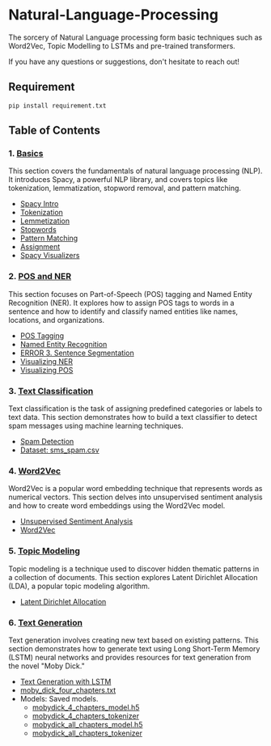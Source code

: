 # Natural-Language-Processing
The sorcery of Natural Language processing form basic techniques such as Word2Vec, Topic Modelling to LSTMs and pre-trained transformers.

If you have any questions or suggestions, don't hesitate to reach out!

## Requirement

```
pip install requirement.txt
```

## Table of Contents

### 1. [Basics](#basics)

This section covers the fundamentals of natural language processing (NLP). It introduces Spacy, a powerful NLP library, and covers topics like tokenization, lemmatization, stopword removal, and pattern matching.

   - [Spacy Intro](1.%20Basics/1.%20Spacy%20Intro.ipynb)
   - [Tokenization](1.%20Basics/2.%20Tokenization.ipynb)
   - [Lemmetization](1.%20Basics/3.%20Lemmetization.ipynb)
   - [Stopwords](1.%20Basics/4.%20Stopwords.ipynb)
   - [Pattern Matching](1.%20Basics/5.%20Pattern%20Matching.ipynb)
   - [Assignment](1.%20Basics/Assignement.ipynb)
   - [Spacy Visualizers](1.%20Basics/Spacy%20Visualizers.ipynb)

###  2. [POS and NER](#pos-and-ner)
   
This section focuses on Part-of-Speech (POS) tagging and Named Entity Recognition (NER). It explores how to assign POS tags to words in a sentence and how to identify and classify named entities like names, locations, and organizations.

   - [POS Tagging](2.%20POS%20and%20NER/1.%20POS%20Tagging.ipynb)
   - [Named Entity Recognition](2.%20POS%20and%20NER/2.%20Named%20Entity%20Recognition.ipynb)
   - [ERROR 3. Sentence Segmentation](2.%20POS%20and%20NER/ERROR%203.%20Sentence%20Segmentation.ipynb)
   - [Visualizing NER](2.%20POS%20and%20NER/Visualizing%20NER.ipynb)
   - [Visualizing POS](2.%20POS%20and%20NER/Visualizing%20POS.ipynb)

### 3. [Text Classification](#text-classification)

Text classification is the task of assigning predefined categories or labels to text data. This section demonstrates how to build a text classifier to detect spam messages using machine learning techniques.

   - [Spam Detection](3.%20Text-classification/Spam%20detection.ipynb)
   - [Dataset: sms_spam.csv](3.%20Text-classification/sms_spam.csv)

### 4. [Word2Vec](#word2vec)

Word2Vec is a popular word embedding technique that represents words as numerical vectors. This section delves into unsupervised sentiment analysis and how to create word embeddings using the Word2Vec model.
   - [Unsupervised Sentiment Analysis](4.%20Word2Vec/Unsuppervised%20Sentiment%20Analysis.ipynb)
   - [Word2Vec](4.%20Word2Vec/Word2Vec.ipynb)

### 5. [Topic Modeling](#topic-modelling)

Topic modeling is a technique used to discover hidden thematic patterns in a collection of documents. This section explores Latent Dirichlet Allocation (LDA), a popular topic modeling algorithm.

   - [Latent Dirichlet Allocation](5.%20Topic%20Modelling/Latent%20Dirichlet%20Allocation.ipynb)

### 6. [Text Generation](#text-generation)

Text generation involves creating new text based on existing patterns. This section demonstrates how to generate text using Long Short-Term Memory (LSTM) neural networks and provides resources for text generation from the novel "Moby Dick."

   - [Text Generation with LSTM](6.%20Text%20Generation/Text%20Generation%20with%20LSTM.ipynb)
   - [moby_dick_four_chapters.txt](6.%20Text%20Generation/moby_dick_four_chapters.txt)
   - Models: Saved models.
     - [mobydick_4_chapters_model.h5](6.%20Text%20Generation/models/mobydick_4_chapters_model.h5)
     - [mobydick_4_chapters_tokenizer](6.%20Text%20Generation/models/mobydick_4_chapters_tokenizer)
     - [mobydick_all_chapters_model.h5](6.%20Text%20Generation/models/mobydick_all_chapters_model.h5)
     - [mobydick_all_chapters_tokenizer](6.%20Text%20Generation/models/mobydick_all_chapters_tokenizer)

